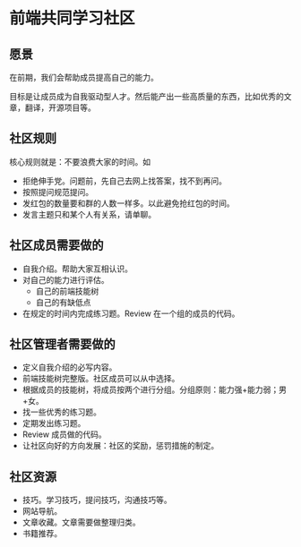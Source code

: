 # 前端共同学习社区
## 愿景
在前期，我们会帮助成员提高自己的能力。

目标是让成员成为自我驱动型人才。然后能产出一些高质量的东西，比如优秀的文章，翻译，开源项目等。

## 社区规则
核心规则就是：不要浪费大家的时间。如
* 拒绝伸手党。问题前，先自己去网上找答案，找不到再问。
* 按照提问规范提问。
* 发红包的数量要和群的人数一样多。以此避免抢红包的时间。
* 发言主题只和某个人有关系，请单聊。

## 社区成员需要做的
* 自我介绍。帮助大家互相认识。
* 对自己的能力进行评估。
  * 自己的前端技能树
  * 自己的有缺低点
* 在规定的时间内完成练习题。Review 在一个组的成员的代码。

## 社区管理者需要做的
* 定义自我介绍的必写内容。
* 前端技能树完整版。社区成员可以从中选择。
* 根据成员的技能树，将成员按两个进行分组。分组原则：能力强+能力弱；男+女。
* 找一些优秀的练习题。
* 定期发出练习题。
* Review 成员做的代码。
* 让社区向好的方向发展：社区的奖励，惩罚措施的制定。

## 社区资源
* 技巧。学习技巧，提问技巧，沟通技巧等。
* 网站导航。
* 文章收藏。文章需要做整理归类。
* 书籍推荐。


